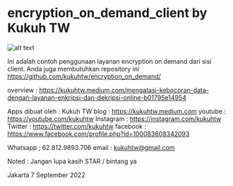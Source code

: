 # encryption_on_demand_client by Kukuh TW

![alt text](https://miro.medium.com/max/339/1*zF2vJGbz69wZLTZGuWITfQ.png)

Ini adalah contoh penggunaan layanan encryption on demand dari sisi client.
Anda juga membutuhkan repository ini https://github.com/kukuhtw/encryption_on_demand/

overview : 
https://kukuhtw.medium.com/mengatasi-kebocoran-data-dengan-layanan-enkripsi-dan-dekripsi-online-b01795e14954

Apps dibuat oleh : Kukuh TW
blog : https://kukuhtw.medium.com
youtube : https://youtube.com/kukuhtw
Instagram : https://instagram.com/kukuhtw
Twitter : https://twitter.com/kukuhtw
facebook : https://www.facebook.com/profile.php?id=100083608342093

Whatsapp ; 62.812.9893.706
email : kukuhtw@gmail.com

Noted : Jangan lupa kasih STAR / bintang ya

Jakarta 7 September 2022

                       
                       
